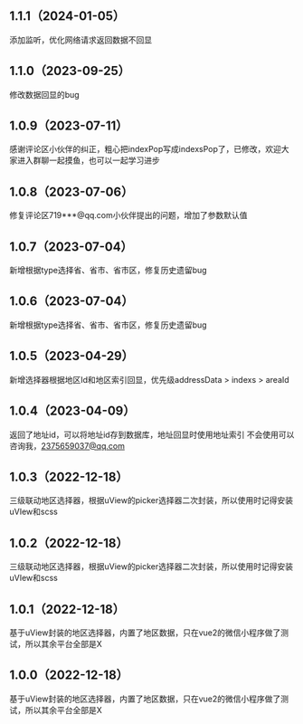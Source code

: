 ## 1.1.1（2024-01-05）
添加监听，优化网络请求返回数据不回显
## 1.1.0（2023-09-25）
修改数据回显的bug
## 1.0.9（2023-07-11）
感谢评论区小伙伴的纠正，粗心把indexPop写成indexsPop了，已修改，欢迎大家进入群聊一起摸鱼，也可以一起学习进步
## 1.0.8（2023-07-06）
修复评论区719***@qq.com小伙伴提出的问题，增加了参数默认值
## 1.0.7（2023-07-04）
新增根据type选择省、省市、省市区，修复历史遗留bug
## 1.0.6（2023-07-04）
新增根据type选择省、省市、省市区，修复历史遗留bug
## 1.0.5（2023-04-29）
新增选择器根据地区Id和地区索引回显，优先级addressData > indexs > areaId
## 1.0.4（2023-04-09）
返回了地址id，可以将地址id存到数据库，地址回显时使用地址索引
不会使用可以咨询我，2375659037@qq.com
## 1.0.3（2022-12-18）
三级联动地区选择器，根据uView的picker选择器二次封装，所以使用时记得安装uVIew和scss
## 1.0.2（2022-12-18）
三级联动地区选择器，根据uView的picker选择器二次封装，所以使用时记得安装uVIew和scss
## 1.0.1（2022-12-18）
基于uView封装的地区选择器，内置了地区数据，只在vue2的微信小程序做了测试，所以其余平台全部是X
## 1.0.0（2022-12-18）
基于uView封装的地区选择器，内置了地区数据，只在vue2的微信小程序做了测试，所以其余平台全部是X
